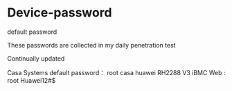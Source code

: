 # Device-password
default password

These passwords are collected in my daily penetration test

Continually updated


Casa Systems default password： root casa
huawei RH2288 V3 iBMC Web : root Huawei12#$
